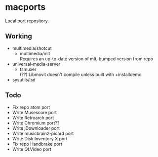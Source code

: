 # macports
Local port repository.

## Working
* multimedia/shotcut
  * multimedia/mlt  
  Requires an up-to-date version of mlt, bumped version from repo
* universal-media-server
  * tsmuxer  
  (??) Libmovit doesn't compile unless built with +installdemo
* sysutils/lsd

## Todo
* Fix repo atom port
* Write Musescore port
* Write Retroarch port
* Write Chromium port??
* Write jDownloader port
* Write musicbrainz-picard port
* Write Disk Inventory X port
* Fix repo Handbrake port
* Write QLVideo port
